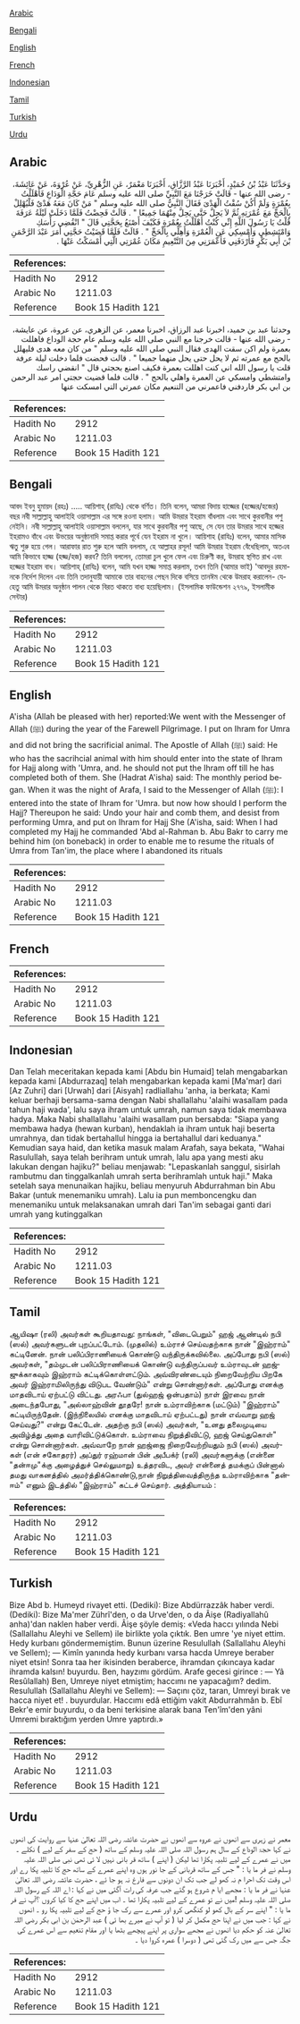 [Arabic](#arabic)

[Bengali](#bengali)

[English](#english)

[French](#french)

[Indonesian](#indonesian)

[Tamil](#tamil)

[Turkish](#turkish)

[Urdu](#urdu)

## Arabic


<div dir="rtl" lang="ar" style={{fontSize:'larger',backgroundColor:'#f8f9fa',padding:20}}>
وَحَدَّثَنَا عَبْدُ بْنُ حُمَيْدٍ، أَخْبَرَنَا عَبْدُ الرَّزَّاقِ، أَخْبَرَنَا مَعْمَرٌ، عَنِ الزُّهْرِيِّ، عَنْ عُرْوَةَ، عَنْ عَائِشَةَ، - رضى الله عنها - قَالَتْ خَرَجْنَا مَعَ النَّبِيِّ صلى الله عليه وسلم عَامَ حَجَّةِ الْوَدَاعِ فَأَهْلَلْتُ بِعُمْرَةٍ وَلَمْ أَكُنْ سُقْتُ الْهَدْىَ فَقَالَ النَّبِيُّ صلى الله عليه وسلم ‏"‏ مَنْ كَانَ مَعَهُ هَدْىٌ فَلْيُهْلِلْ بِالْحَجِّ مَعَ عُمْرَتِهِ ثُمَّ لاَ يَحِلَّ حَتَّى يَحِلَّ مِنْهُمَا جَمِيعًا ‏"‏ ‏.‏ قَالَتْ فَحِضْتُ فَلَمَّا دَخَلَتْ لَيْلَةُ عَرَفَةَ قُلْتُ يَا رَسُولَ اللَّهِ إِنِّي كُنْتُ أَهْلَلْتُ بِعُمْرَةٍ فَكَيْفَ أَصْنَعُ بِحَجَّتِي قَالَ ‏"‏ انْقُضِي رَأْسَكِ وَامْتَشِطِي وَأَمْسِكِي عَنِ الْعُمْرَةِ وَأَهِلِّي بِالْحَجِّ ‏"‏ ‏.‏ قَالَتْ فَلَمَّا قَضَيْتُ حَجَّتِي أَمَرَ عَبْدَ الرَّحْمَنِ بْنَ أَبِي بَكْرٍ فَأَرْدَفَنِي فَأَعْمَرَنِي مِنَ التَّنْعِيمِ مَكَانَ عُمْرَتِي الَّتِي أَمْسَكْتُ عَنْهَا ‏.‏
</div>
<div style={{backgroundColor:'#f8f9fa',padding:20, marginBottom: 10}}><table> <thead> <tr> <th>References:</th> <th></th> </tr> </thead> <tbody><tr><td>Hadith No</td><td>2912</td></tr><tr><td>Arabic No</td><td>1211.03</td></tr><tr><td>Reference</td><td>Book 15 Hadith 121</td></tr></tbody></table></div>


<div dir="rtl" lang="ar" style={{fontSize:'larger',backgroundColor:'#f8f9fa',padding:20}}>
وحدثنا عبد بن حميد، اخبرنا عبد الرزاق، اخبرنا معمر، عن الزهري، عن عروة، عن عايشة، - رضى الله عنها - قالت خرجنا مع النبي صلى الله عليه وسلم عام حجة الوداع فاهللت بعمرة ولم اكن سقت الهدى فقال النبي صلى الله عليه وسلم " من كان معه هدى فليهلل بالحج مع عمرته ثم لا يحل حتى يحل منهما جميعا " . قالت فحضت فلما دخلت ليلة عرفة قلت يا رسول الله اني كنت اهللت بعمرة فكيف اصنع بحجتي قال " انقضي راسك وامتشطي وامسكي عن العمرة واهلي بالحج " . قالت فلما قضيت حجتي امر عبد الرحمن بن ابي بكر فاردفني فاعمرني من التنعيم مكان عمرتي التي امسكت عنها
</div>
<div style={{backgroundColor:'#f8f9fa',padding:20, marginBottom: 10}}><table> <thead> <tr> <th>References:</th> <th></th> </tr> </thead> <tbody><tr><td>Hadith No</td><td>2912</td></tr><tr><td>Arabic No</td><td>1211.03</td></tr><tr><td>Reference</td><td>Book 15 Hadith 121</td></tr></tbody></table></div>

## Bengali


<div dir="ltr" lang="bn" style={{fontSize:'larger',backgroundColor:'#f8f9fa',padding:20}}>
আবদ ইবনু হুমায়দ (রহঃ) ..... আয়িশাহ্ (রাযিঃ) থেকে বর্ণিত। তিনি বলেন, আমরা বিদায় হাজ্জের (হজ্জের/হজের) বছর নবী সাল্লাল্লাহু আলাইহি ওয়াসাল্লাম এর সঙ্গে রওনা হলাম। আমি উমরার ইহরাম বাঁধলাম এবং সাথে কুরবানীর পশু নেইনি। নবী সাল্লাল্লাহু আলাইহি ওয়াসাল্লাম বললেন, যার সাথে কুরবানীর পশু আছে, সে যেন তার উমরার সাথে হজ্জের ইহরামও বাঁধে এবং উভয়ের অনুষ্ঠানাদি সমাপ্ত করার পূর্বে যেন ইহরাম না খুলে। আয়িশাহ (রাযিঃ) বলেন, আমার মাসিক ঋতু শুরু হয়ে গেল। আরাফার রাত শুরু হলে আমি বললাম, হে আল্লাহর রসূল! আমি উমরার ইহরাম বেঁধেছিলাম, অতএব আমি কিভাবে হাজ্জ (হজ্জ/হজ) করব? তিনি বললেন, তোমরা চুল খুলে ফেল এবং চিরুণী কর, উমরাহ স্থগিত রাখ এবং হজ্জের ইহরাম বাধ। আয়িশাহ্ (রাযিঃ) বলেন, আমি যখন হাজ্জ সমাপ্ত করলাম, তখন তিনি (আমার ভাই) 'আবদুর রহমানকে নির্দেশ দিলেন এবং তিনি তদানুযায়ী আমাকে তার বাহনের পেছন দিকে বসিয়ে তানঈম থেকে উমরাহ করালেন- যেহেতু আমি উমরার অনুষ্ঠান পালন থেকে বিরত থাকতে বাধ্য হয়েছিলাম। (ইসলামিক ফাউন্ডেশন ২৭৭৯, ইসলামীক সেন্টার)
</div>
<div style={{backgroundColor:'#f8f9fa',padding:20, marginBottom: 10}}><table> <thead> <tr> <th>References:</th> <th></th> </tr> </thead> <tbody><tr><td>Hadith No</td><td>2912</td></tr><tr><td>Arabic No</td><td>1211.03</td></tr><tr><td>Reference</td><td>Book 15 Hadith 121</td></tr></tbody></table></div>

## English


<div dir="ltr" lang="en" style={{fontSize:'larger',backgroundColor:'#f8f9fa',padding:20}}>
A'isha (Allah be pleased with her) reported:We went with the Messenger of Allah (ﷺ) during the year of the Farewell Pilgrimage. I put on Ihram for Umra and did not bring the sacrificial animal. The Apostle of Allah (ﷺ) said: He who has the sacrihcial animal with him should enter into the state of Ihram for Hajj along with 'Umra, and. he should not put the Ihram off till he has completed both of them. She (Hadrat A'isha) said: The monthly period began. When it was the night of Arafa, I said to the Messenger of Allah (ﷺ): I entered into the state of Ihram for 'Umra. but now how should I perform the Hajj? Thereupon he said: Undo your hair and comb them, and desist from performing Umra, and put on Ihram for Hajj She (A'isha, said: When I had completed my Hajj he commanded 'Abd al-Rahman b. Abu Bakr to carry me behind him (on boneback) in order to enable me to resume the rituals of Umra from Tan'im, the place where I abandoned its rituals
</div>
<div style={{backgroundColor:'#f8f9fa',padding:20, marginBottom: 10}}><table> <thead> <tr> <th>References:</th> <th></th> </tr> </thead> <tbody><tr><td>Hadith No</td><td>2912</td></tr><tr><td>Arabic No</td><td>1211.03</td></tr><tr><td>Reference</td><td>Book 15 Hadith 121</td></tr></tbody></table></div>

## French


<div dir="ltr" lang="fr" style={{fontSize:'larger',backgroundColor:'#f8f9fa',padding:20}}>

</div>
<div style={{backgroundColor:'#f8f9fa',padding:20, marginBottom: 10}}><table> <thead> <tr> <th>References:</th> <th></th> </tr> </thead> <tbody><tr><td>Hadith No</td><td>2912</td></tr><tr><td>Arabic No</td><td>1211.03</td></tr><tr><td>Reference</td><td>Book 15 Hadith 121</td></tr></tbody></table></div>

## Indonesian


<div dir="ltr" lang="id" style={{fontSize:'larger',backgroundColor:'#f8f9fa',padding:20}}>
Dan Telah meceritakan kepada kami [Abdu bin Humaid] telah mengabarkan kepada kami [Abdurrazaq] telah mengabarkan kepada kami [Ma'mar] dari [Az Zuhri] dari [Urwah] dari [Aisyah] radliallahu 'anha, ia berkata; Kami keluar berhaji bersama-sama dengan Nabi shallallahu 'alaihi wasallam pada tahun haji wada', lalu saya ihram untuk umrah, namun saya tidak membawa hadya. Maka Nabi shallallahu 'alaihi wasallam pun bersabda: "Siapa yang membawa hadya (hewan kurban), hendaklah ia ihram untuk haji beserta umrahnya, dan tidak bertahallul hingga ia bertahallul dari keduanya." Kemudian saya haid, dan ketika masuk malam Arafah, saya bekata, "Wahai Rasulullah, saya telah berihram untuk umrah, lalu apa yang mesti aku lakukan dengan hajiku?" beliau menjawab: "Lepaskanlah sanggul, sisirlah rambutmu dan tinggalkanlah umrah serta berihramlah untuk haji." Maka setelah saya menunaikan hajiku, beliau menyuruh Abdurrahman bin Abu Bakar (untuk menemaniku umrah). Lalu ia pun memboncengku dan menemaniku untuk melaksanakan umrah dari Tan'im sebagai ganti dari umrah yang kutinggalkan
</div>
<div style={{backgroundColor:'#f8f9fa',padding:20, marginBottom: 10}}><table> <thead> <tr> <th>References:</th> <th></th> </tr> </thead> <tbody><tr><td>Hadith No</td><td>2912</td></tr><tr><td>Arabic No</td><td>1211.03</td></tr><tr><td>Reference</td><td>Book 15 Hadith 121</td></tr></tbody></table></div>

## Tamil


<div dir="ltr" lang="ta" style={{fontSize:'larger',backgroundColor:'#f8f9fa',padding:20}}>
ஆயிஷா (ரலி) அவர்கள் கூறியதாவது: நாங்கள், "விடைபெறும்" ஹஜ் ஆண்டில் நபி (ஸல்) அவர்களுடன் புறப்பட்டோம். (முதலில்) உம்ராச் செய்வதற்காக நான் "இஹ்ராம்" கட்டினேன். நான் பலிப்பிராணியைக் கொண்டு வந்திருக்கவில்லை. அப்போது நபி (ஸல்) அவர்கள், "தம்முடன் பலிப்பிராணியைக் கொண்டு வந்திருப்பவர் உம்ராவுடன் ஹஜ்ஜுக்காகவும் இஹ்ராம் கட்டிக்கொள்ளட்டும். அவ்விரண்டையும் நிறைவேற்றிய பிறகே அவர் இஹ்ராமிலிருந்து விடுபட வேண்டும்" என்று சொன்னார்கள். அப்போது எனக்கு மாதவிடாய் ஏற்பட்டு விட்டது. அரஃபா (துல்ஹஜ் ஒன்பதாம்) நாள் இரவை நான் அடைந்தபோது, "அல்லாஹ்வின் தூதரே! நான் உம்ராவிற்காக (மட்டும்) "இஹ்ராம்" கட்டியிருந்தேன். (இந்நிலையில் எனக்கு மாதவிடாய் ஏற்பட்டது) நான் எவ்வாறு ஹஜ் செய்வது?" என்று கேட்டேன். அதற்கு நபி (ஸல்) அவர்கள், "உனது தலைமுடியை அவிழ்த்து அதை வாரிவிட்டுக்கொள். உம்ராவை நிறுத்திவிட்டு, ஹஜ் செய்துகொள்" என்று சொன்னார்கள். அவ்வாறே நான் ஹஜ்ஜை நிறைவேற்றியதும் நபி (ஸல்) அவர்கள் (என் சகோதரர்) அப்துர் ரஹ்மான் பின் அபீபக்ர் (ரலி) அவர்களுக்கு (என்னை "தன்ஈமு"க்கு அழைத்துச் செல்லுமாறு) உத்தரவிட, அவர் என்னைத் தமக்குப் பின்னால் தமது வாகனத்தில் அமர்த்திக்கொண்டு,நான் நிறுத்திவைத்திருந்த உம்ராவிற்காக "தன்ஈம்" எனும் இடத்தில் "இஹ்ராம்" கட்டச் செய்தார். அத்தியாயம் :
</div>
<div style={{backgroundColor:'#f8f9fa',padding:20, marginBottom: 10}}><table> <thead> <tr> <th>References:</th> <th></th> </tr> </thead> <tbody><tr><td>Hadith No</td><td>2912</td></tr><tr><td>Arabic No</td><td>1211.03</td></tr><tr><td>Reference</td><td>Book 15 Hadith 121</td></tr></tbody></table></div>

## Turkish


<div dir="ltr" lang="tr" style={{fontSize:'larger',backgroundColor:'#f8f9fa',padding:20}}>
Bize Abd b. Humeyd rivayet etti. (Dediki): Bize Abdürrazzâk haber verdi. (Dediki): Bize Ma'mer Zührî'den, o da Urve'den, o da Âişe (Radiyallahû anha)'dan naklen haber verdi. Âişe şöyle demiş: «Veda haccı yılında Nebi (Sallallahu Aleyhi ve Sellem) ile birlikte yola çıktık. Ben umre 'ye niyet ettim. Hedy kurbanı göndermemiştim. Bunun üzerine Resulullah (Sallallahu Aleyhi ve Sellem); — Kimîn yanında hedy kurbanı varsa hacda Umreye beraber niyet etsin! Sonra taa her ikisinden beraberce, ihramdan çıkıncaya kadar ihramda kalsın! buyurdu. Ben, hayzımı gördüm. Arafe gecesi girince : — Yâ Resûlallah) Ben, Umreye niyet etmiştim; haccımı ne yapacağım? dedim. Resulullah (Sallallahu Aleyhi ve Sellem): — Saçını çöz, taran, Umreyi bırak ve hacca niyet et! . buyurdular. Haccımı edâ ettiğim vakit Abdurrahmân b. Ebî Bekr'e emir buyurdu, o da beni terkisine alarak bana Ten'îm'den yâni Umremi bıraktığım yerden Umre yaptırdı.»
</div>
<div style={{backgroundColor:'#f8f9fa',padding:20, marginBottom: 10}}><table> <thead> <tr> <th>References:</th> <th></th> </tr> </thead> <tbody><tr><td>Hadith No</td><td>2912</td></tr><tr><td>Arabic No</td><td>1211.03</td></tr><tr><td>Reference</td><td>Book 15 Hadith 121</td></tr></tbody></table></div>

## Urdu


<div dir="rtl" lang="ur" style={{fontSize:'larger',backgroundColor:'#f8f9fa',padding:20}}>
معمر نے زہری سے انھوں نے عروہ سے انھوں نے حضرت عائشہ رضی اللہ تعالیٰ عنہا سے روایت کی انھوں نے کہا حجۃ الوداع کے سال ہم رسول اللہ صلی اللہ علیہ وسلم کے ساتھ ( حج کے سفر کے لیے ) نکلے ۔ میں نے عمرے کے لیے تلبیہ پکارا تھا لیکن ( اپنے ) ساتھ قر بانی نہیں لا ئی تھی نبی صلی اللہ علیہ وسلم نے فر ما یا : " جس کے ساتھ قربانی کے جا نور ہوں وہ اپنے عمرے کے ساتھ حج کا تلبیہ پکا رے اور اس وقت تک احرا م نہ کھو لے جب تک ان دونوں سے فارغ نہ ہو جا ئے ، حضرت عائشہ رضی اللہ تعالیٰ عنہا نے فر ما یا : مجھے ایا م شروع ہو گئے جب عرفہ کی رات آگئی میں نے کہا : اے اللہ کے رسول اللہ صلی اللہ علیہ وسلم !میں نے تو عمرے کے لیے تلبیہ پکارا تھا ۔ اب میں اپنے حج کا کیا کروں ؟آپ نے فر ما یا : " اپنے سر کے بال کھو لو کنگھی کرو اور عمرے سے رک جا ؤ حج کے لیے تلبیہ پکا رو ۔ انھوں نے کہا : جب میں نے اپنا حج مکمل کر لیا ( تو آپ نے میرے بھا ئی ) عبد الرحمٰن بن ابی بکر رضی اللہ تعالیٰ عنہ کو حکم دیا انھوں نے مجھے سواری پر اپنے پیچھے بٹھا یا اور مقام تنعیم سے اس عمرے کی جگہ جس سے میں رک گئی تھی ( دوسرا ) عمرہ کروا دیا ۔
</div>
<div style={{backgroundColor:'#f8f9fa',padding:20, marginBottom: 10}}><table> <thead> <tr> <th>References:</th> <th></th> </tr> </thead> <tbody><tr><td>Hadith No</td><td>2912</td></tr><tr><td>Arabic No</td><td>1211.03</td></tr><tr><td>Reference</td><td>Book 15 Hadith 121</td></tr></tbody></table></div>